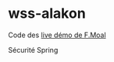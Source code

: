 # wss-alakon

Code des [live démo de F.Moal](https://www.youtube.com/playlist?list=PLbIvwFkPyMFsvXQxbv6IFxYkt6DcZnHOw)

Sécurité Spring 
